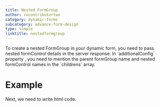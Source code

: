 ```yaml
---
title: Nested FormGroup
author: rxcontributortwo
category: dynamic-forms
subcategory: advance-form-design
type: simple
linktitle: nestedformgroup
---
```

<div class="title-bar"><p>
To create a nested FormGroup in your dynamic form, you need to pass nested formControl details in the server response. In `additionalConfig` property , you need to mention the parent formGroup name and nested formControl names in the `childrens` array.</p></div>

# Example

<div component="app-code" key="nestedformgroup-complete-component"></div> 
Next, we need to write html code.
<div component="app-code" key="nestedformgroup-complete-html"></div> 
<div component="app-example-runner" ref-component="app-nestedformgroup-complete"></div>